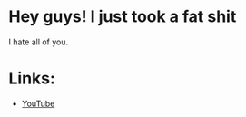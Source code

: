 # Hey guys! I just took a fat shit

I hate all of you.

# Links:
* [YouTube](https://www.youtube.com/channel/UC2Qv4Z4N5TWc0YJcfX7JUmA)